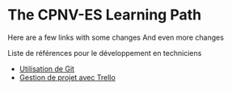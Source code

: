 # The CPNV-ES Learning Path

Here are a few links with some changes
And even more changes

Liste de références pour le développement en techniciens

  * [Utilisation de Git](git.md)
  * [Gestion de projet avec Trello](trello.md)
